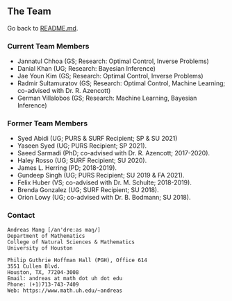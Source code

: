## The Team

Go back to [README.md](../README.md).



### Current Team Members
* Jannatul Chhoa (GS; Research: Optimal Control, Inverse Problems)
* Danial Khan (UG; Research: Bayesian Inference)
* Jae Youn Kim (GS; Research: Optimal Control, Inverse Problems)
* Radmir Sultamuratov (GS; Research: Optimal Control, Machine Learning; co-advised with Dr. R. Azencott)
* German Villalobos (GS; Research: Machine Learning, Bayesian Inference)



### Former Team Members
* Syed Abidi (UG; PURS & SURF Recipient; SP & SU 2021)
* Yaseen Syed (UG; PURS Recipient; SP 2021).
* Saeed Sarmadi (PhD; co-advised with Dr. R. Azencott; 2017-2020).
* Haley Rosso (UG; SURF Recipient; SU 2020).
* James L. Herring (PD; 2018-2019).
* Gundeep Singh (UG; PURS Recipient; SU 2019 & FA 2021).
* Felix Huber (VS; co-advised with Dr. M. Schulte; 2018-2019).
* Brenda Gonzalez (UG; SURF Recipient; SU 2018).
* Orion Lowy (UG; co-advised with Dr. B. Bodmann; SU 2018).



### Contact
```
Andreas Mang [/an'dre:as maŋ/]
Department of Mathematics
College of Natural Sciences & Mathematics
University of Houston

Philip Guthrie Hoffman Hall (PGH), Office 614
3551 Cullen Blvd.
Houston, TX, 77204-3008
Email: andreas at math dot uh dot edu
Phone: (+1)713-743-7409
Web: https://www.math.uh.edu/~andreas
```
